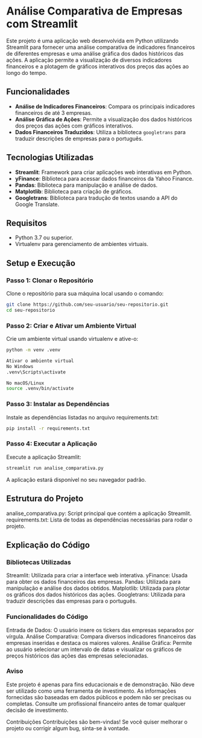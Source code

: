 # Análise Comparativa de Empresas com Streamlit

Este projeto é uma aplicação web desenvolvida em Python utilizando Streamlit para fornecer uma análise comparativa de indicadores financeiros de diferentes empresas e uma análise gráfica dos dados históricos das ações. A aplicação permite a visualização de diversos indicadores financeiros e a plotagem de gráficos interativos dos preços das ações ao longo do tempo.

## Funcionalidades

- **Análise de Indicadores Financeiros**: Compara os principais indicadores financeiros de até 3 empresas.
- **Análise Gráfica de Ações**: Permite a visualização dos dados históricos dos preços das ações com gráficos interativos.
- **Dados Financeiros Traduzidos**: Utiliza a biblioteca `googletrans` para traduzir descrições de empresas para o português.

## Tecnologias Utilizadas

- **Streamlit**: Framework para criar aplicações web interativas em Python.
- **yFinance**: Biblioteca para acessar dados financeiros da Yahoo Finance.
- **Pandas**: Biblioteca para manipulação e análise de dados.
- **Matplotlib**: Biblioteca para criação de gráficos.
- **Googletrans**: Biblioteca para tradução de textos usando a API do Google Translate.

## Requisitos

- Python 3.7 ou superior.
- Virtualenv para gerenciamento de ambientes virtuais.

## Setup e Execução

### Passo 1: Clonar o Repositório

Clone o repositório para sua máquina local usando o comando:

```sh
git clone https://github.com/seu-usuario/seu-repositorio.git
cd seu-repositorio
```

### Passo 2: Criar e Ativar um Ambiente Virtual
Crie um ambiente virtual usando virtualenv e ative-o:

```sh
python -m venv .venv

Ativar o ambiente virtual
No Windows
.venv\Scripts\activate

No macOS/Linux
source .venv/bin/activate
```

### Passo 3: Instalar as Dependências
Instale as dependências listadas no arquivo requirements.txt:

```sh
pip install -r requirements.txt
```

### Passo 4: Executar a Aplicação
Execute a aplicação Streamlit:

```sh
streamlit run analise_comparativa.py
```

A aplicação estará disponível no seu navegador padrão.

## Estrutura do Projeto
analise_comparativa.py: Script principal que contém a aplicação Streamlit.
requirements.txt: Lista de todas as dependências necessárias para rodar o projeto.
## Explicação do Código
### Bibliotecas Utilizadas
Streamlit: Utilizada para criar a interface web interativa.
yFinance: Usada para obter os dados financeiros das empresas.
Pandas: Utilizada para manipulação e análise dos dados obtidos.
Matplotlib: Utilizada para plotar os gráficos dos dados históricos das ações.
Googletrans: Utilizada para traduzir descrições das empresas para o português.
### Funcionalidades do Código
Entrada de Dados: O usuário insere os tickers das empresas separados por vírgula.
Análise Comparativa: Compara diversos indicadores financeiros das empresas inseridas e destaca os maiores valores.
Análise Gráfica: Permite ao usuário selecionar um intervalo de datas e visualizar os gráficos de preços históricos das ações das empresas selecionadas.
### Aviso
Este projeto é apenas para fins educacionais e de demonstração. Não deve ser utilizado como uma ferramenta de investimento. As informações fornecidas são baseadas em dados públicos e podem não ser precisas ou completas. Consulte um profissional financeiro antes de tomar qualquer decisão de investimento.

Contribuições
Contribuições são bem-vindas! Se você quiser melhorar o projeto ou corrigir algum bug, sinta-se à vontade.
```
